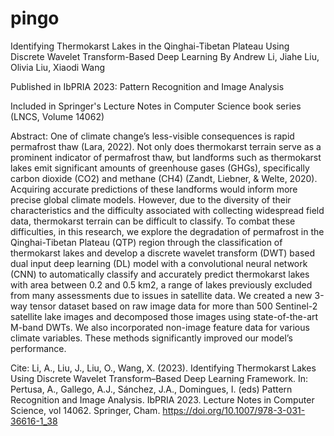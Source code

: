 # pingo
Identifying Thermokarst Lakes in the Qinghai-Tibetan Plateau Using Discrete Wavelet Transform-Based Deep Learning
By Andrew Li, Jiahe Liu, Olivia Liu, Xiaodi Wang

Published in IbPRIA 2023: Pattern Recognition and Image Analysis

Included in Springer's Lecture Notes in Computer Science book series (LNCS, Volume 14062)

Abstract: One of climate change’s less-visible consequences is rapid permafrost thaw (Lara, 2022). Not only does thermokarst terrain serve as a prominent indicator of permafrost thaw, but landforms such as thermokarst lakes emit significant amounts of greenhouse gases (GHGs), specifically carbon dioxide (CO2) and methane (CH4) (Zandt, Liebner, & Welte, 2020). Acquiring accurate predictions of these landforms would inform more precise global climate models. However, due to the diversity of their characteristics and the difficulty associated with collecting widespread field data, thermokarst terrain can be difficult to classify. To combat these difficulties, in this research, we explore the degradation of permafrost in the Qinghai-Tibetan Plateau (QTP) region through the classification of thermokarst lakes and develop a discrete wavelet transform (DWT) based dual input deep learning (DL) model with a convolutional neural network (CNN) to automatically classify and accurately predict thermokarst lakes with area between 0.2 and 0.5 km2, a range of lakes previously excluded from many assessments due to issues in satellite data. We created a new 3-way tensor dataset based on raw image data for more than 500 Sentinel-2 satellite lake images and decomposed those images using state-of-the-art M-band DWTs. We also incorporated non-image feature data for various climate variables. These methods significantly improved our model’s performance.

Cite: Li, A., Liu, J., Liu, O., Wang, X. (2023). Identifying Thermokarst Lakes Using Discrete Wavelet Transform–Based Deep Learning Framework. In: Pertusa, A., Gallego, A.J., Sánchez, J.A., Domingues, I. (eds) Pattern Recognition and Image Analysis. IbPRIA 2023. Lecture Notes in Computer Science, vol 14062. Springer, Cham. https://doi.org/10.1007/978-3-031-36616-1_38
